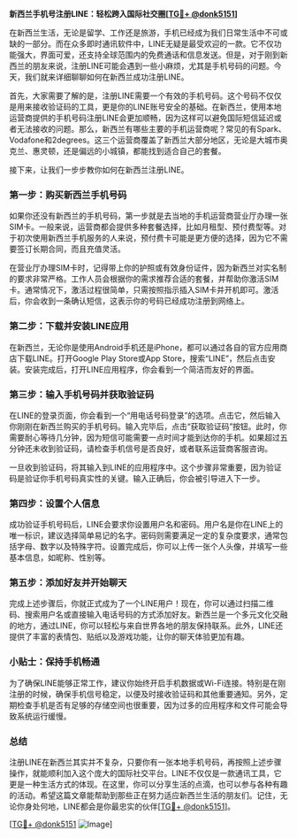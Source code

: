 **新西兰手机号注册LINE：轻松跨入国际社交圈[[TG💪+ @donk5151](https://t.me/s/donk5151)]**

在新西兰生活，无论是留学、工作还是旅游，手机已经成为我们日常生活中不可或缺的一部分。而在众多即时通讯软件中，LINE无疑是最受欢迎的一款。它不仅功能强大，界面可爱，还支持全球范围内的免费通话和信息发送。但是，对于刚到新西兰的朋友来说，注册LINE可能会遇到一些小麻烦，尤其是手机号码的问题。今天，我们就来详细聊聊如何在新西兰成功注册LINE。

首先，大家需要了解的是，注册LINE需要一个有效的手机号码。这个号码不仅仅是用来接收验证码的工具，更是你的LINE账号安全的基础。在新西兰，使用本地运营商提供的手机号码注册LINE会更加顺畅，因为这样可以避免国际短信延迟或者无法接收的问题。那么，新西兰有哪些主要的手机运营商呢？常见的有Spark、Vodafone和2degrees。这三个运营商覆盖了新西兰大部分地区，无论是大城市奥克兰、惠灵顿，还是偏远的小城镇，都能找到适合自己的套餐。

接下来，让我们一步步教你如何在新西兰注册LINE。

### 第一步：购买新西兰手机号码

如果你还没有新西兰的手机号码，第一步就是去当地的手机运营商营业厅办理一张SIM卡。一般来说，运营商都会提供多种套餐选择，比如月租型、预付费型等。对于初次使用新西兰手机服务的人来说，预付费卡可能是更方便的选择，因为它不需要签订长期合同，而且充值灵活。

在营业厅办理SIM卡时，记得带上你的护照或有效身份证件，因为新西兰对实名制的要求非常严格。工作人员会根据你的需求推荐合适的套餐，并帮助你激活SIM卡。通常情况下，激活过程很简单，只需按照指示插入SIM卡并开机即可。激活后，你会收到一条确认短信，这表示你的号码已经成功注册到网络上。

### 第二步：下载并安装LINE应用

在新西兰，无论你是使用Android手机还是iPhone，都可以通过各自的官方应用商店下载LINE。打开Google Play Store或App Store，搜索“LINE”，然后点击安装。安装完成后，打开LINE应用程序，你会看到一个简洁而友好的界面。

### 第三步：输入手机号码并获取验证码

在LINE的登录页面，你会看到一个“用电话号码登录”的选项。点击它，然后输入你刚刚在新西兰购买的手机号码。输入完毕后，点击“获取验证码”按钮。此时，你需要耐心等待几分钟，因为短信可能需要一点时间才能到达你的手机。如果超过五分钟还未收到验证码，请检查手机信号是否良好，或者联系运营商客服咨询。

一旦收到验证码，将其输入到LINE的应用程序中。这个步骤非常重要，因为验证码是验证你手机号码真实性的关键。输入正确后，你会被引导进入下一步。

### 第四步：设置个人信息

成功验证手机号码后，LINE会要求你设置用户名和密码。用户名是你在LINE上的唯一标识，建议选择简单易记的名字。密码则需要满足一定的复杂度要求，通常包括字母、数字以及特殊字符。设置完成后，你可以上传一张个人头像，并填写一些基本信息，如昵称、性别等。

### 第五步：添加好友并开始聊天

完成上述步骤后，你就正式成为了一个LINE用户！现在，你可以通过扫描二维码、搜索用户名或直接输入电话号码的方式添加好友。新西兰是一个多元文化交融的地方，通过LINE，你可以轻松与来自世界各地的朋友保持联系。此外，LINE还提供了丰富的表情包、贴纸以及游戏功能，让你的聊天体验更加有趣。

### 小贴士：保持手机畅通

为了确保LINE能够正常工作，建议你始终开启手机数据或Wi-Fi连接。特别是在刚注册的时候，确保手机信号稳定，以便及时接收验证码和其他重要通知。另外，定期检查手机是否有足够的存储空间也很重要，因为过多的应用程序和文件可能会导致系统运行缓慢。

### 总结

注册LINE在新西兰其实并不复杂，只要你有一张本地手机号码，再按照上述步骤操作，就能顺利加入这个庞大的国际社交平台。LINE不仅仅是一款通讯工具，它更是一种生活方式的体现。在这里，你可以分享生活的点滴，也可以参与各种有趣的活动。希望这篇文章能帮助到那些正在努力适应新西兰生活的朋友们。记住，无论你身处何地，LINE都会是你最忠实的伙伴[[TG💪+ @donk5151](https://t.me/s/donk5151)]。

[[TG💪+ @donk5151](https://t.me/s/donk5151) ![Image](https://i.postimg.cc/rwNCRYN7/Snipaste-2025-04-30-17-27-05.png)]